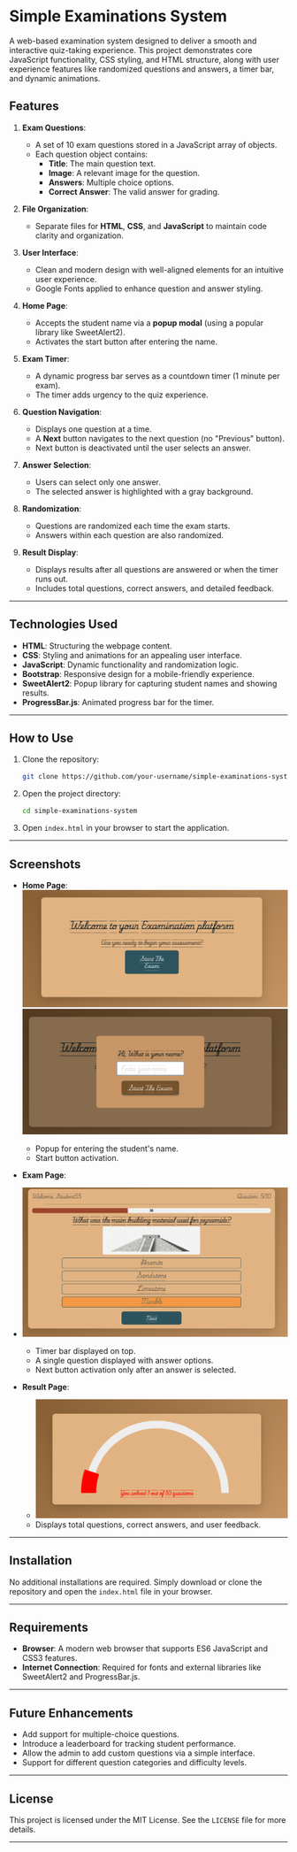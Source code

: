# Simple Examinations System

A web-based examination system designed to deliver a smooth and interactive quiz-taking experience. This project demonstrates core JavaScript functionality, CSS styling, and HTML structure, along with user experience features like randomized questions and answers, a timer bar, and dynamic animations.


## Features

1. **Exam Questions**:
   - A set of 10 exam questions stored in a JavaScript array of objects.
   - Each question object contains:
     - **Title**: The main question text.
     - **Image**: A relevant image for the question.
     - **Answers**: Multiple choice options.
     - **Correct Answer**: The valid answer for grading.

2. **File Organization**:
   - Separate files for **HTML**, **CSS**, and **JavaScript** to maintain code clarity and organization.

3. **User Interface**:
   - Clean and modern design with well-aligned elements for an intuitive user experience.
   - Google Fonts applied to enhance question and answer styling.

4. **Home Page**:
   - Accepts the student name via a **popup modal** (using a popular library like SweetAlert2).
   - Activates the start button after entering the name.

5. **Exam Timer**:
   - A dynamic progress bar serves as a countdown timer (1 minute per exam).
   - The timer adds urgency to the quiz experience.

6. **Question Navigation**:
   - Displays one question at a time.
   - A **Next** button navigates to the next question (no "Previous" button).
   - Next button is deactivated until the user selects an answer.

7. **Answer Selection**:
   - Users can select only one answer.
   - The selected answer is highlighted with a gray background.

8. **Randomization**:
   - Questions are randomized each time the exam starts.
   - Answers within each question are also randomized.

9. **Result Display**:
   - Displays results after all questions are answered or when the timer runs out.
   - Includes total questions, correct answers, and detailed feedback.

---

## Technologies Used

- **HTML**: Structuring the webpage content.
- **CSS**: Styling and animations for an appealing user interface.
- **JavaScript**: Dynamic functionality and randomization logic.
- **Bootstrap**: Responsive design for a mobile-friendly experience.
- **SweetAlert2**: Popup library for capturing student names and showing results.
- **ProgressBar.js**: Animated progress bar for the timer.

---

## How to Use

1. Clone the repository:
   ```bash
   git clone https://github.com/your-username/simple-examinations-system.git
   ```
2. Open the project directory:
   ```bash
   cd simple-examinations-system
   ```
3. Open `index.html` in your browser to start the application.

---

## Screenshots

- **Home Page**:
  ![Home Page](screenshots/home.png)
  ![Home Page](screenshots/home2.png)
  - Popup for entering the student's name.
  - Start button activation.

- **Exam Page**:
- ![Home Page](screenshots/exam.png)
  - Timer bar displayed on top.
  - A single question displayed with answer options.
  - Next button activation only after an answer is selected.

- **Result Page**:
   - ![Home Page](screenshots/result.png)
  - Displays total questions, correct answers, and user feedback.

---

## Installation

No additional installations are required. Simply download or clone the repository and open the `index.html` file in your browser. 

---

## Requirements

- **Browser**: A modern web browser that supports ES6 JavaScript and CSS3 features.
- **Internet Connection**: Required for fonts and external libraries like SweetAlert2 and ProgressBar.js.

---

## Future Enhancements

- Add support for multiple-choice questions.
- Introduce a leaderboard for tracking student performance.
- Allow the admin to add custom questions via a simple interface.
- Support for different question categories and difficulty levels.

---

## License

This project is licensed under the MIT License. See the `LICENSE` file for more details.

---


